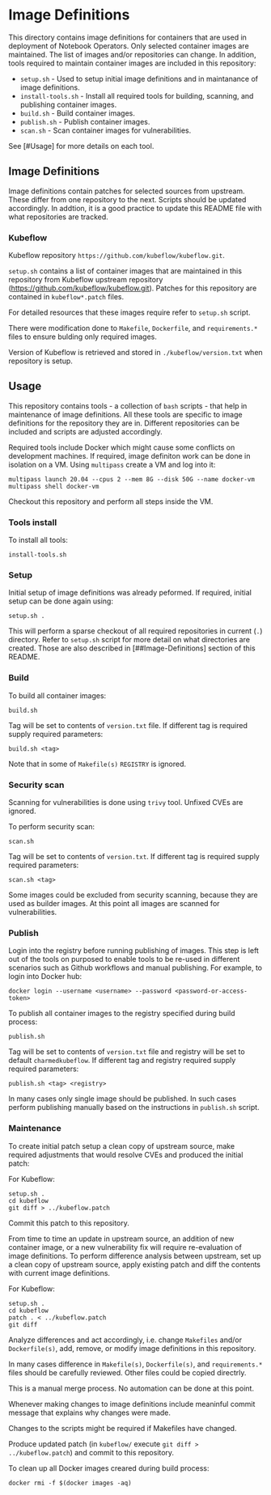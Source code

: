 # Image Definitions

This directory contains image definitions for containers that are used in deployment of Notebook Operators. Only selected container images are maintained. The list of images and/or repositories can change. In addition, tools required to maintain container images are included in this repository:

- `setup.sh` - Used to setup initial image definitions and in maintanance of image definitions.
- `install-tools.sh` - Install all required tools for building, scanning, and publishing container images.
- `build.sh` - Build container images.
- `publish.sh` - Publish container images.
- `scan.sh` - Scan container images for vulnerabilities.

See [#Usage] for more details on each tool.

## Image Definitions

Image definitions contain patches for selected sources from upstream. These differ from one repository to the next. Scripts should be updated accordingly. In addtion, it is a good practice to update this README file with what repositories are tracked.

### Kubeflow

Kubeflow repository `https://github.com/kubeflow/kubeflow.git`.

`setup.sh` contains a list of container images that are maintained in this repository from Kubeflow upstream repository (https://github.com/kubeflow/kubeflow.git). Patches for this repository are contained in `kubeflow*.patch` files.

For detailed resources that these images require refer to `setup.sh` script.

There were modification done to `Makefile`, `Dockerfile`, and `requirements.*` files to ensure bulding only required images.

Version of Kubeflow is retrieved and stored in `./kubeflow/version.txt` when repository is setup.

## Usage

This repository contains tools - a collection of `bash` scripts - that help in maintenance of image definitions. All these tools are specific to image definitions for the repository they are in. Different repositories can be included and scripts are adjusted accordingly.

Required tools include Docker which might cause some conflicts on development machines. If required, image definiton work can be done in isolation on a VM. Using `multipass` create a VM and log into it:

```
multipass launch 20.04 --cpus 2 --mem 8G --disk 50G --name docker-vm
multipass shell docker-vm
```

Checkout this repository and perform all steps inside the VM.

### Tools install

To install all tools:

```
install-tools.sh
```

### Setup

Initial setup of image definitions was already peformed. If required, initial setup can be done again using:

```
setup.sh .
```

This will perform a sparse checkout of all required repositories in current (`.`) directory. Refer to `setup.sh` script for more detail on what directories are created. Those are also described in [##Image-Definitions] section of this README.

### Build

To build all container images:

```
build.sh
```

Tag will be set to contents of `version.txt` file. If different tag is required supply required parameters:

```
build.sh <tag>
```

Note that in some of `Makefile(s)` `REGISTRY` is ignored.

### Security scan

Scanning for vulnerabilities is done using `trivy` tool. Unfixed CVEs are ignored.

To perform security scan:

```
scan.sh
```

Tag will be set to contents of `version.txt`. If different tag is required supply required parameters:

```
scan.sh <tag>
```

Some images could be excluded from security scanning, because they are used as builder images. At this point all images are scanned for vulnerabilities.

### Publish

Login into the registry before running publishing of images. This step is left out of the tools on purposed to enable tools to be re-used in different scenarios such as Github workflows and manual publishing. For example, to login into Docker hub:

```
docker login --username <username> --password <password-or-access-token>
```

To publish all container images to the registry specified during build process:

```
publish.sh
```

Tag will be set to contents of `version.txt` file and registry will be set to default `charmedkubeflow`. If different tag and registry required supply required parameters:

```
publish.sh <tag> <registry>
```

In many cases only single image should be published. In such cases perform publishing manually based on the instructions in `publish.sh` script.

### Maintenance

To create initial patch setup a clean copy of upstream source, make required adjustments that would resolve CVEs and produced the initial patch:

For Kubeflow:

```
setup.sh .
cd kubeflow
git diff > ../kubeflow.patch
```

Commit this patch to this repository.

From time to time an update in upstream source, an addition of new container image, or a new vulnerability fix will require re-evaluation of image definitions. To perform difference analysis between upstream, set up a clean copy of upstream source, apply existing patch and diff the contents with current image definitions.

For Kubeflow:

```
setup.sh .
cd kubeflow
patch . < ../kubeflow.patch
git diff
```

Analyze differences and act accordingly, i.e. change `Makefiles` and/or `Dockerfile(s)`, add, remove, or modify image definitions in this repository.

In many cases difference in `Makefile(s)`, `Dockerfile(s)`, and `requirements.*` files should be carefully reviewed. Other files could be copied directrly.

This is a manual merge process. No automation can be done at this point.

Whenever making changes to image definitions include meaninful commit message that explains why changes were made.

Changes to the scripts might be required if Makefiles have changed.

Produce updated patch (in `kubeflow/` execute `git diff > ../kubeflow.patch`) and commit to this repository.

To clean up all Docker images creared during build process:

```
docker rmi -f $(docker images -aq)
```
